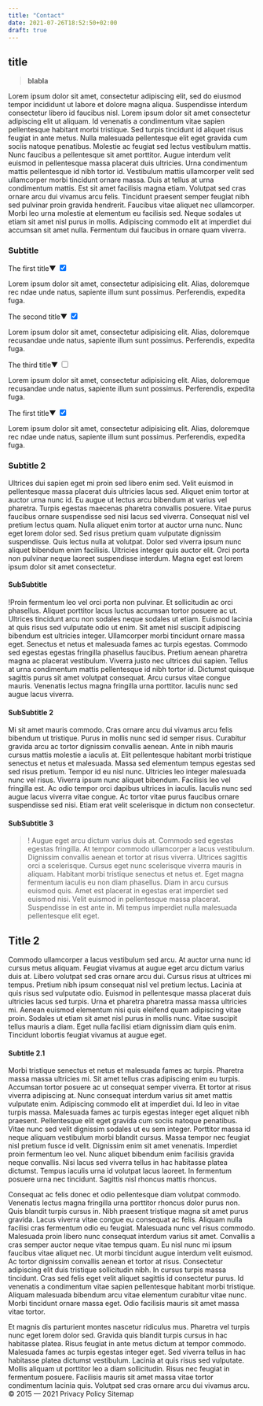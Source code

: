 ```yaml
---
title: "Contact"
date: 2021-07-26T18:52:50+02:00
draft: true
---
```

## title

> **blabla**

Lorem ipsum dolor sit amet, consectetur adipiscing elit, sed do eiusmod tempor incididunt ut labore et dolore magna aliqua. Suspendisse interdum consectetur libero id faucibus nisl. Lorem ipsum dolor sit amet consectetur adipiscing elit ut aliquam. Id venenatis a condimentum vitae sapien pellentesque habitant morbi tristique. Sed turpis tincidunt id aliquet risus feugiat in ante metus. Nulla malesuada pellentesque elit eget gravida cum sociis natoque penatibus. Molestie ac feugiat sed lectus vestibulum mattis. Nunc faucibus a pellentesque sit amet porttitor. Augue interdum velit euismod in pellentesque massa placerat duis ultricies. Urna condimentum mattis pellentesque id nibh tortor id. Vestibulum mattis ullamcorper velit sed ullamcorper morbi tincidunt ornare massa. Duis at tellus at urna condimentum mattis. Est sit amet facilisis magna etiam. Volutpat sed cras ornare arcu dui vivamus arcu felis. Tincidunt praesent semper feugiat nibh sed pulvinar proin gravida hendrerit. Faucibus vitae aliquet nec ullamcorper. Morbi leo urna molestie at elementum eu facilisis sed. Neque sodales ut etiam sit amet nisl purus in mollis. Adipiscing commodo elit at imperdiet dui accumsan sit amet nulla. Fermentum dui faucibus in ornare quam viverra.


### Subtitle
<div class="container">
   <label for="title1" class="title1">The first title<span>&#9660;</span></label>
   <input type="checkbox" id="title1" checked="checked">
   <p class="contentBox1">Lorem ipsum dolor sit amet, consectetur adipisicing elit. Alias, doloremque rec
     ndae unde natus, sapiente illum sunt possimus. Perferendis, expedita fuga.</p>
     </div>
     <div class="container">
   <label for="title2" class="title2">The second title<span>&#9660;</span></label>
   <input type="checkbox" id="title2" checked="">
   <p class="contentBox2">Lorem ipsum dolor sit amet, consectetur adipisicing elit. Alias, doloremque recusandae unde natus, sapiente illum sunt possimus. Perferendis, expedita fuga.</p>
   </div>
   <div class="container">
   <label for="title3" class="title3">The third title<span>&#9660;</span></label>
   <input type="checkbox" id="title3">
   <p class="contentBox3">Lorem ipsum dolor sit amet, consectetur adipisicing elit. Alias, doloremque recusandae unde natus, sapiente illum sunt possimus. Perferendis, expedita fuga.</p>
</div>
<div class="container">
   <label for="title4" class="title1">The first title<span>&#9660;</span></label>
   <input type="checkbox" id="title4" checked="checked">
   <p class="contentBox4">Lorem ipsum dolor sit amet, consectetur adipisicing elit. Alias, doloremque rec
     ndae unde natus, sapiente illum sunt possimus. Perferendis, expedita fuga.</p>
</div>

### Subtitle 2
Ultrices dui sapien eget mi proin sed libero enim sed. Velit euismod in pellentesque massa placerat duis ultricies lacus sed. Aliquet enim tortor at auctor urna nunc id. Eu augue ut lectus arcu bibendum at varius vel pharetra. Turpis egestas maecenas pharetra convallis posuere. Vitae purus faucibus ornare suspendisse sed nisi lacus sed viverra. Consequat nisl vel pretium lectus quam. Nulla aliquet enim tortor at auctor urna nunc. Nunc eget lorem dolor sed. Sed risus pretium quam vulputate dignissim suspendisse. Quis lectus nulla at volutpat. Dolor sed viverra ipsum nunc aliquet bibendum enim facilisis. Ultricies integer quis auctor elit. Orci porta non pulvinar neque laoreet suspendisse interdum. Magna eget est lorem ipsum dolor sit amet consectetur.

#### SubSubtitle
!Proin fermentum leo vel orci porta non pulvinar. Et sollicitudin ac orci phasellus. Aliquet porttitor lacus luctus accumsan tortor posuere ac ut. Ultrices tincidunt arcu non sodales neque sodales ut etiam. Euismod lacinia at quis risus sed vulputate odio ut enim. Sit amet nisl suscipit adipiscing bibendum est ultricies integer. Ullamcorper morbi tincidunt ornare massa eget. Senectus et netus et malesuada fames ac turpis egestas. Commodo sed egestas egestas fringilla phasellus faucibus. Pretium aenean pharetra magna ac placerat vestibulum. Viverra justo nec ultrices dui sapien. Tellus at urna condimentum mattis pellentesque id nibh tortor id. Dictumst quisque sagittis purus sit amet volutpat consequat. Arcu cursus vitae congue mauris. Venenatis lectus magna fringilla urna porttitor. Iaculis nunc sed augue lacus viverra.

#### SubSubtitle 2

Mi sit amet mauris commodo. Cras ornare arcu dui vivamus arcu felis bibendum ut tristique. Purus in mollis nunc sed id semper risus. Curabitur gravida arcu ac tortor dignissim convallis aenean. Ante in nibh mauris cursus mattis molestie a iaculis at. Elit pellentesque habitant morbi tristique senectus et netus et malesuada. Massa sed elementum tempus egestas sed sed risus pretium. Tempor id eu nisl nunc. Ultricies leo integer malesuada nunc vel risus. Viverra ipsum nunc aliquet bibendum. Facilisis leo vel fringilla est. Ac odio tempor orci dapibus ultrices in iaculis. Iaculis nunc sed augue lacus viverra vitae congue. Ac tortor vitae purus faucibus ornare suspendisse sed nisi. Etiam erat velit scelerisque in dictum non consectetur.

#### SubSubtitle 3

>! Augue eget arcu dictum varius duis at. Commodo sed egestas egestas fringilla. At tempor commodo ullamcorper a lacus vestibulum. Dignissim convallis aenean et tortor at risus viverra. Ultrices sagittis orci a scelerisque. Cursus eget nunc scelerisque viverra mauris in aliquam. Habitant morbi tristique senectus et netus et. Eget magna fermentum iaculis eu non diam phasellus. Diam in arcu cursus euismod quis. Amet est placerat in egestas erat imperdiet sed euismod nisi. Velit euismod in pellentesque massa placerat. Suspendisse in est ante in. Mi tempus imperdiet nulla malesuada pellentesque elit eget.

## Title 2

Commodo ullamcorper a lacus vestibulum sed arcu. At auctor urna nunc id cursus metus aliquam. Feugiat vivamus at augue eget arcu dictum varius duis at. Libero volutpat sed cras ornare arcu dui. Cursus risus at ultrices mi tempus. Pretium nibh ipsum consequat nisl vel pretium lectus. Lacinia at quis risus sed vulputate odio. Euismod in pellentesque massa placerat duis ultricies lacus sed turpis. Urna et pharetra pharetra massa massa ultricies mi. Aenean euismod elementum nisi quis eleifend quam adipiscing vitae proin. Sodales ut etiam sit amet nisl purus in mollis nunc. Vitae suscipit tellus mauris a diam. Eget nulla facilisi etiam dignissim diam quis enim. Tincidunt lobortis feugiat vivamus at augue eget.

####  Subtitle 2.1

Morbi tristique senectus et netus et malesuada fames ac turpis. Pharetra massa massa ultricies mi. Sit amet tellus cras adipiscing enim eu turpis. Accumsan tortor posuere ac ut consequat semper viverra. Et tortor at risus viverra adipiscing at. Nunc consequat interdum varius sit amet mattis vulputate enim. Adipiscing commodo elit at imperdiet dui. Id leo in vitae turpis massa. Malesuada fames ac turpis egestas integer eget aliquet nibh praesent. Pellentesque elit eget gravida cum sociis natoque penatibus. Vitae nunc sed velit dignissim sodales ut eu sem integer. Porttitor massa id neque aliquam vestibulum morbi blandit cursus. Massa tempor nec feugiat nisl pretium fusce id velit. Dignissim enim sit amet venenatis. Imperdiet proin fermentum leo vel. Nunc aliquet bibendum enim facilisis gravida neque convallis. Nisi lacus sed viverra tellus in hac habitasse platea dictumst. Tempus iaculis urna id volutpat lacus laoreet. In fermentum posuere urna nec tincidunt. Sagittis nisl rhoncus mattis rhoncus.

Consequat ac felis donec et odio pellentesque diam volutpat commodo. Venenatis lectus magna fringilla urna porttitor rhoncus dolor purus non. Quis blandit turpis cursus in. Nibh praesent tristique magna sit amet purus gravida. Lacus viverra vitae congue eu consequat ac felis. Aliquam nulla facilisi cras fermentum odio eu feugiat. Malesuada nunc vel risus commodo. Malesuada proin libero nunc consequat interdum varius sit amet. Convallis a cras semper auctor neque vitae tempus quam. Eu nisl nunc mi ipsum faucibus vitae aliquet nec. Ut morbi tincidunt augue interdum velit euismod. Ac tortor dignissim convallis aenean et tortor at risus. Consectetur adipiscing elit duis tristique sollicitudin nibh. In cursus turpis massa tincidunt. Cras sed felis eget velit aliquet sagittis id consectetur purus. Id venenatis a condimentum vitae sapien pellentesque habitant morbi tristique. Aliquam malesuada bibendum arcu vitae elementum curabitur vitae nunc. Morbi tincidunt ornare massa eget. Odio facilisis mauris sit amet massa vitae tortor.

Et magnis dis parturient montes nascetur ridiculus mus. Pharetra vel turpis nunc eget lorem dolor sed. Gravida quis blandit turpis cursus in hac habitasse platea. Risus feugiat in ante metus dictum at tempor commodo. Malesuada fames ac turpis egestas integer eget. Sed viverra tellus in hac habitasse platea dictumst vestibulum. Lacinia at quis risus sed vulputate. Mollis aliquam ut porttitor leo a diam sollicitudin. Risus nec feugiat in fermentum posuere. Facilisis mauris sit amet massa vitae tortor condimentum lacinia quis. Volutpat sed cras ornare arcu dui vivamus arcu.
© 2015 — 2021
Privacy Policy
Sitemap
